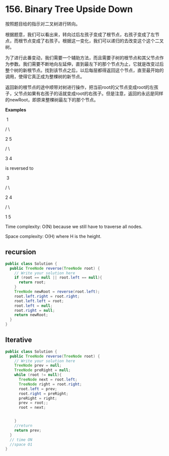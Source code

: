# 156. Binary Tree Upside Down

按照题目给的指示对二叉树进行转向。

根据题意，我们可以看出来，转向过后左孩子变成了根节点，右孩子变成了左节点，而根节点变成了右孩子。根据这一变化，我们可以递归的去改变这个这个二叉树。

为了进行此番变动，我们需要一个辅助方法，而且需要子树的根节点和其父节点作为参数。我们需要不断地向左延伸，直到最左下的那个节点为止，它就是改变过后整个树的新根节点。找到该节点之后，以后每层都得返回这个节点，直至最开始的调用，使得它真正成为整棵树的新节点。

返回新的根节点的途中顺带对树进行操作，把当前root的父节点变成root的左孩子，父节点如果有右孩子的话就变成root的右孩子。但是注意，返回的永远是同样的newRoot，即原来整棵树最左下的那个节点。

**Examples**

​    1

   /   \

  2    5

 /  \

3    4

is reversed to

​    3

   /   \

  2    4

 /  \

1    5

Time complexity: O(N) because we still have to traverse all nodes.

Space complexity: O(H) where H is the height.

## recursion

```java
public class Solution {
  public TreeNode reverse(TreeNode root) {
    // Write your solution here
    if (root == null || root.left == null){
      return root;
    }
    TreeNode newRoot = reverse(root.left);
    root.left.right = root.right;
    root.left.left = root;
    root.left = null;
    root.right = null;
    return newRoot;
  }
}

```

## Iterative

```java
public class Solution {
  public TreeNode reverse(TreeNode root) {
    // Write your solution here
    TreeNode prev = null;
    TreeNode preRight = null;
    while (root != null){
      TreeNode next = root.left;
      TreeNode right = root.right;
      root.left = prev;
      root.right = preRight;
      preRight = right;
      prev = root;;
      root = next;


    }
    //return
    return prev;
  }
  // time ON
  //space O1
}
```

